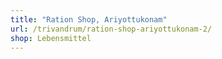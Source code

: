 ```yaml
---
title: "Ration Shop, Ariyottukonam"
url: /trivandrum/ration-shop-ariyottukonam-2/
shop: Lebensmittel
---
```

